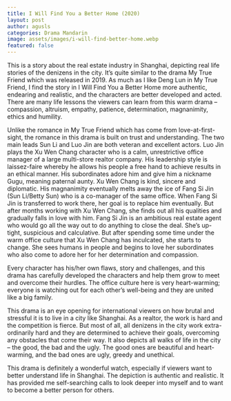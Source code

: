 ```yaml
---
title: I Will Find You a Better Home (2020)
layout: post
author: agusls
categories: Drama Mandarin
image: assets/images/i-will-find-better-home.webp
featured: false
---
```


This is a story about the real estate industry in Shanghai, depicting real life stories of the denizens in the city. It’s quite similar to the drama My True Friend which was released in 2019. As much as I like Deng Lun in My True Friend, I find the story in I Will Find You a Better Home more authentic, endearing and realistic, and the characters are better developed and acted. There are many life lessons the viewers can learn from this warm drama – compassion, altruism, empathy, patience, determination, magnanimity, ethics and humility.

Unlike the romance in My True Friend which has come from love-at-first-sight, the romance in this drama is built on trust and understanding. The two main leads Sun Li and Luo Jin are both veteran and excellent actors. Luo Jin plays the Xu Wen Chang character who is a calm, unrestrictive office manager of a large multi-store realtor company. His leadership style is laissez-faire whereby he allows his people a free hand to achieve results in an ethical manner. His subordinates adore him and give him a nickname Gugu, meaning paternal aunty. Xu Wen Chang is kind, sincere and diplomatic. His magnanimity eventually melts away the ice of Fang Si Jin (Sun Li/Betty Sun) who is a co-manager of the same office. When Fang Si Jin is transferred to work there, her goal is to replace him eventually. But after months working with Xu Wen Chang, she finds out all his qualities and gradually falls in love with him. Fang Si Jin is an ambitious real estate agent who would go all the way out to do anything to close the deal. She’s up-tight, suspicious and calculative. But after spending some time under the warm office culture that Xu Wen Chang has inculcated, she starts to change. She sees humans in people and begins to love her subordinates who also come to adore her for her determination and compassion.

Every character has his/her own flaws, story and challenges, and this drama has carefully developed the characters and help them grow to meet and overcome their hurdles. The office culture here is very heart-warming; everyone is watching out for each other’s well-being and they are united like a big family.

This drama is an eye opening for international viewers on how brutal and stressful it is to live in a city like Shanghai. As a realtor, the work is hard and the competition is fierce. But most of all, all denizens in the city work extra-ordinarily hard and they are determined to achieve their goals, overcoming any obstacles that come their way. It also depicts all walks of life in the city – the good, the bad and the ugly. The good ones are beautiful and heart-warming, and the bad ones are ugly, greedy and unethical.

This drama is definitely a wonderful watch, especially if viewers want to better understand life in Shanghai. The depiction is authentic and realistic. It has provided me self-searching calls to look deeper into myself and to want to become a better person for others.
